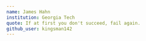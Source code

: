```yaml
---
name: James Hahn
institution: Georgia Tech 
quote: If at first you don't succeed, fail again.
github_user: kingsman142
---
```

